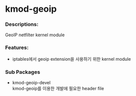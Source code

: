 # kmod-geoip

### Descriptions:

GeoIP netfilter kernel module

### Features:

* iptables에서 geoip extension을 사용하기 위한 kernel module

### Sub Packages

* kmod-geoip-devel  
  kmod-geoip를 이용한 개발에 필요한 header file
